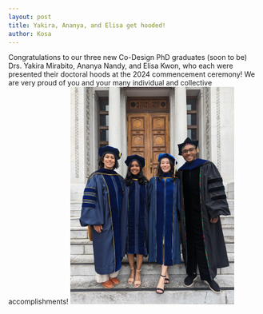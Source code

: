 ```yaml
---
layout: post
title: Yakira, Ananya, and Elisa get hooded!
author: Kosa
---
```


Congratulations to our three new Co-Design PhD graduates (soon to be) Drs. Yakira Mirabito, Ananya Nandy, and Elisa Kwon, who each were presented their doctoral hoods at the 2024 commencement ceremony! We are very proud of you and your many individual and collective accomplishments!
<img src="https://github.com/kgl-research/kgl-research.github.io/blob/85f25fb909ab52d1d28e7fc8f103d45dbf0be3b1/images/blog/grads24-1.jpg" alt="Yakira, Ananya, Elisa, and Kosa standing outside of HMMB in full regalia" width="65%">
